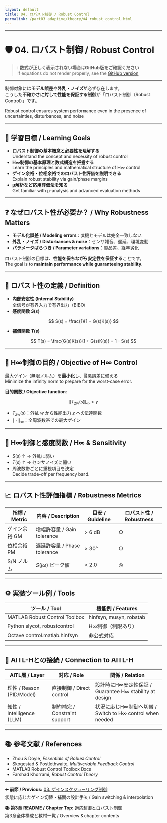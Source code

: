 ```yaml
---
layout: default
title: 04. ロバスト制御 / Robust Control
permalink: /part03_adaptive/theory/04_robust_control.html
---
```


---

# 🛡️ 04. ロバスト制御 / Robust Control

> ℹ️ **数式が正しく表示されない場合はGitHub版をご確認ください**  
> If equations do not render properly, see the [GitHub version](https://github.com/Samizo-AITL/EduController/blob/main/part03_adaptive/theory/04_robust_control.md)

---

制御対象には**モデル誤差**や**外乱・ノイズ**が必ず存在します。  
こうした**不確かさに対して性能を保証する制御**が「ロバスト制御（Robust Control）」です。

Robust control ensures system performance even in the presence of uncertainties, disturbances, and noise.

---

## 🎯 学習目標 / Learning Goals

- **ロバスト制御の基本概念と必要性を理解する**  
  Understand the concept and necessity of robust control  
- **H∞制御の基本原理と数式構造を把握する**  
  Learn the principles and mathematical structure of H∞ control  
- **ゲイン余裕・位相余裕でのロバスト性評価を説明できる**  
  Explain robust stability via gain/phase margins  
- **μ解析など応用評価法を知る**  
  Get familiar with μ-analysis and advanced evaluation methods  

---

## ❓ なぜロバスト性が必要か？ / Why Robustness Matters

- **モデル化誤差 / Modeling errors**：実機とモデルは完全一致しない  
- **外乱・ノイズ / Disturbances & noise**：センサ雑音、遅延、環境変動  
- **パラメータばらつき / Parameter variations**：製品差、経年劣化  

ロバスト制御の目標は、**性能を保ちながら安定性を保証する**ことです。  
The goal is to **maintain performance while guaranteeing stability**.

---

## 📐 ロバスト性の定義 / Definition

- **内部安定性 (Internal Stability)**  
  全信号が有界入力で有界出力（BIBO）  
- **感度関数 $S(s)$**

$$
S(s) = \frac{1}{1 + G(s)K(s)}
$$

- **補償関数 $T(s)$**
    
$$
T(s) = \frac{G(s)K(s)}{1 + G(s)K(s)} = 1 - S(s)
$$

---

## 🎯 H∞制御の目的 / Objective of H∞ Control

最大ゲイン（無限ノルム）を**最小化**し、最悪誤差に備える  
Minimize the infinity norm to prepare for the worst-case error.

**目的関数 / Objective function**:

$$
\| T_{zw}(s) \|_\infty < \gamma
$$

- $T_{zw}(s)$：外乱 $w$ から性能出力 $z$ への伝達関数  
- $\| \cdot \|_\infty$：全周波数帯での最大ゲイン  

---

## 🧩 H∞制御と感度関数 / H∞ & Sensitivity

- $S(s)$ ↑ → 外乱に弱い  
- $T(s)$ ↑ → センサノイズに弱い  
- 周波数帯ごとに重視項目を決定  
  Decide trade-off per frequency band.

---

## 📈 ロバスト性評価指標 / Robustness Metrics

| 指標 / Metric | 内容 / Description | 目安 / Guideline | ロバスト性 / Robustness |
|---------------|--------------------|------------------|--------------------------|
| ゲイン余裕 GM  | 増幅許容量 / Gain tolerance | > 6 dB | ○ |
| 位相余裕 PM    | 遅延許容量 / Phase tolerance | > 30° | ○ |
| S/N ノルム     | $S(j\omega)$ ピーク値 | < 2.0 | ◎ |

---

## ⚙️ 実装ツール例 / Tools

| ツール / Tool | 機能例 / Features |
|---------------|-------------------|
| MATLAB Robust Control Toolbox | hinfsyn, musyn, robstab |
| Python slycot, robustcontrol  | H∞制御（制限あり） |
| Octave control.matlab.hinfsyn | 非公式対応 |

---

## 🧠 AITL-Hとの接続 / Connection to AITL-H

| AITL層 / Layer | 対応 / Role | 関係 / Relation |
|----------------|------------|-----------------|
| 理性 / Reason (PID/Model) | 直接制御 / Direct control | 設計時にH∞安定性保証 / Guarantee H∞ stability at design |
| 知性 / Intelligence (LLM) | 制約補完 / Constraint support | 状況に応じH∞制御へ切替 / Switch to H∞ control when needed |

---

## 📚 参考文献 / References

- Zhou & Doyle, *Essentials of Robust Control*  
- Skogestad & Postlethwaite, *Multivariable Feedback Control*  
- MATLAB Robust Control Toolbox Docs  
- Farshad Khorrami, *Robust Control Theory*  

---

**⬅️ 前節 / Previous:** [03. ゲインスケジューリング制御](https://samizo-aitl.github.io/EduController/part03_adaptive/theory/03_gain_scheduling.html)  
状態に応じたゲイン切替・補間の設計手法 / Gain switching & interpolation

**📚 第3章 README / Chapter Top:** [適応制御とロバスト制御](https://samizo-aitl.github.io/EduController/part03_adaptive/)  
第3章全体構成と教材一覧 / Overview & chapter contents
